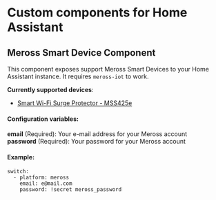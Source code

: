 # Custom components for Home Assistant
## Meross Smart Device Component

This component exposes support Meross Smart Devices to your Home Assistant instance. It requires `meross-iot` to work.

**Currently supported devices**:
- [Smart Wi-Fi Surge Protector - MSS425e](http://www.meross.com/products/home_automation/smart_wi_fi_surge_protect/30.html)

#### Configuration variables:
**email** (Required): Your e-mail address for your Meross account<br />
**password** (Required): Your password for your Meross account<br />
  
#### Example:
```
switch:
  - platform: meross
    email: e@mail.com
    password: !secret meross_password
```

